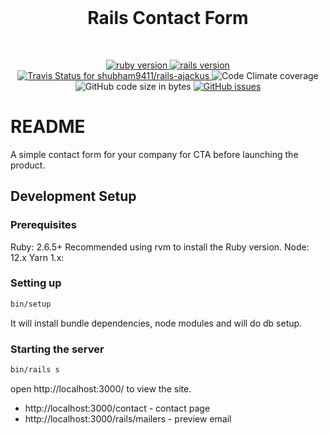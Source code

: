 <div align="center">
  <br>
  <h1>Rails Contact Form</h1>
</div>
<br>
<p align="center">
  <a href="https://www.ruby-lang.org/en/">
    <img src="https://img.shields.io/badge/Ruby-v2.6.5-green.svg" alt="ruby version">
  </a>
  <a href="http://rubyonrails.org/">
    <img src="https://img.shields.io/badge/Rails-v6.1.0-brightgreen.svg" alt="rails version">
  </a>
  <a href="https://travis-ci.com/shubham9411/rails-ajackus">
    <img alt="Travis Status for shubham9411/rails-ajackus" src="https://img.shields.io/travis/shubham9411/rails-ajackus">
  </a>
  <img alt="Code Climate coverage" src="https://img.shields.io/codeclimate/coverage/shubham9411/rails-ajackus">
  <img src="https://img.shields.io/github/languages/code-size/shubham9411/rails-ajackus" alt="GitHub code size in bytes">
  <a href="https://github.com/shubham9411/rails-ajackus/issues">
    <img alt="GitHub issues" src="https://img.shields.io/github/issues/shubham9411/rails-ajackus">
  </a>
</p>

# README

A simple contact form for your company for CTA before launching the product.

## Development Setup

### Prerequisites

Ruby: 2.6.5+ Recommended using rvm to install the Ruby version.
Node: 12.x
Yarn 1.x:

### Setting up

```bash
bin/setup
```

It will install bundle dependencies, node modules and will do db setup.

### Starting the server

```bash
bin/rails s
```

open http://localhost:3000/ to view the site.

- http://localhost:3000/contact - contact page
- http://localhost:3000/rails/mailers - preview email
